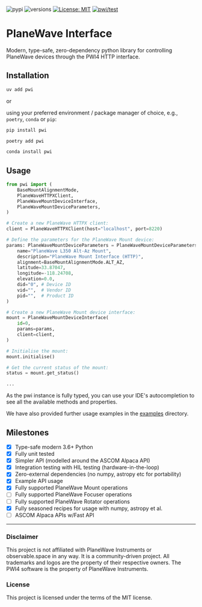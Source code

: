 ![pypi](https://img.shields.io/pypi/v/pwi.svg)
![versions](https://img.shields.io/pypi/pyversions/pwi.svg)
[![License: MIT](https://img.shields.io/badge/License-MIT-blue.svg)](https://opensource.org/licenses/MIT)
[![pwi/test](https://github.com/michealroberts/pwi/actions/workflows/test.yml/badge.svg)](https://github.com/michealroberts/pwi/actions/workflows/test.yml)

# PlaneWave Interface

Modern, type-safe, zero-dependency python library for controlling PlaneWave devices through the PWI4 HTTP interface.

## Installation

```bash
uv add pwi
```

or

using your preferred environment / package manager of choice, e.g., `poetry`, `conda` or `pip`:

```bash
pip install pwi
```

```bash
poetry add pwi
```

```bash
conda install pwi
```

## Usage

```python
from pwi import (
    BaseMountAlignmentMode,
    PlaneWaveHTTPXClient,
    PlaneWaveMountDeviceInterface,
    PlaneWaveMountDeviceParameters,
)

# Create a new PlaneWave HTTPX client:
client = PlaneWaveHTTPXClient(host="localhost", port=8220)

# Define the parameters for the PlaneWave Mount device:
params: PlaneWaveMountDeviceParameters = PlaneWaveMountDeviceParameters(
    name="PlaneWave L350 Alt-Az Mount",
    description="PlaneWave Mount Interface (HTTP)",
    alignment=BaseMountAlignmentMode.ALT_AZ,
    latitude=33.87047,
    longitude=-118.24708,
    elevation=0.0,
    did="0", # Device ID
    vid="",  # Vendor ID
    pid="",  # Product ID
)

# Create a new PlaneWave Mount device interface:
mount = PlaneWaveMountDeviceInterface(
    id=0,
    params=params,
    client=client,
)

# Initialise the mount:
mount.initialise()

# Get the current status of the mount:
status = mount.get_status()

...
```

As the pwi instance is fully typed, you can use your IDE's autocompletion to see all the available methods and properties.

We have also provided further usage examples in the [examples](./examples) directory.

## Milestones

- [X] Type-safe modern 3.6+ Python
- [X] Fully unit tested
- [X] Simpler API (modelled around the ASCOM Alpaca API)
- [X] Integration testing with HIL testing (hardware-in-the-loop)
- [X] Zero-external dependencies (no numpy, astropy etc for portability)
- [X] Example API usage
- [X] Fully supported PlaneWave Mount operations
- [ ] Fully supported PlaneWave Focuser operations
- [ ] Fully supported PlaneWave Rotator operations
- [X] Fully seasoned recipes for usage with numpy, astropy et al.
- [ ] ASCOM Alpaca APIs w/Fast API

---

### Disclaimer

This project is not affiliated with PlaneWave Instruments or observable.space in any way. It is a community-driven project. All trademarks and logos are the property of their respective owners. The PWI4 software is the property of PlaneWave Instruments.

### License

This project is licensed under the terms of the MIT license.

